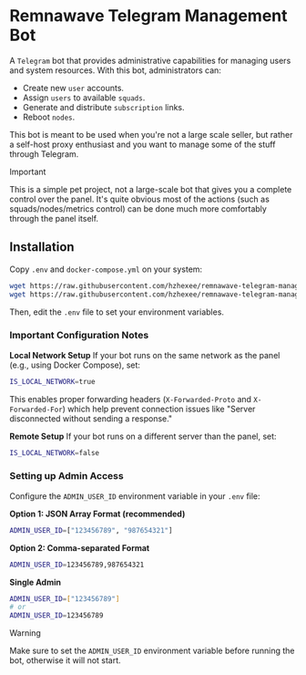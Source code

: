 # Remnawave Telegram Management Bot

A `Telegram` bot that provides administrative capabilities for managing users and system resources. With this bot, administrators can:

- Create new `user` accounts.
- Assign `users` to available `squads`.
- Generate and distribute `subscription` links.
- Reboot `nodes`.

This bot is meant to be used when you're not a large scale seller, but rather a self-host proxy enthusiast and you want to manage some of the stuff through Telegram.

> [!IMPORTANT]
> This is a simple pet project, not a large-scale bot that gives you a complete control over the panel.
> It's quite obvious most of the actions (such as squads/nodes/metrics control) can be done much more comfortably through the panel itself.

## Installation

Copy `.env` and `docker-compose.yml` on your system:

```bash
wget https://raw.githubusercontent.com/hzhexee/remnawave-telegram-management-bot/refs/heads/main/docker-compose.yml -O docker-compose.yml
wget https://raw.githubusercontent.com/hzhexee/remnawave-telegram-management-bot/refs/heads/main/.env -O .env
```

Then, edit the `.env` file to set your environment variables.

### Important Configuration Notes

**Local Network Setup**
If your bot runs on the same network as the panel (e.g., using Docker Compose), set:
```bash
IS_LOCAL_NETWORK=true
```
This enables proper forwarding headers (`X-Forwarded-Proto` and `X-Forwarded-For`) which help prevent connection issues like "Server disconnected without sending a response."

**Remote Setup**
If your bot runs on a different server than the panel, set:
```bash
IS_LOCAL_NETWORK=false
```

### Setting up Admin Access

Configure the `ADMIN_USER_ID` environment variable in your `.env` file:

**Option 1: JSON Array Format (recommended)**
```bash
ADMIN_USER_ID=["123456789", "987654321"]
```

**Option 2: Comma-separated Format**
```bash
ADMIN_USER_ID=123456789,987654321
```

**Single Admin**
```bash
ADMIN_USER_ID=["123456789"]
# or
ADMIN_USER_ID=123456789
```

> [!WARNING]
> Make sure to set the `ADMIN_USER_ID` environment variable before running the bot, otherwise it will not start.
